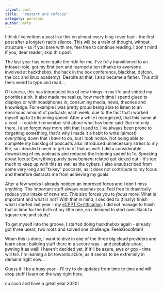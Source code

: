 ```yaml
---
layout: post
title:  "restart and refocus"
category: personal
author: mrtn
---
```


I think I've written a post like this on almost every blog i ever had - the first post after a long(er) radio silence. This will be a train of thought, without structure - so if you bare with me, feel free to continue reading. I don't mind if you, dear reader, skip this post. 

The last year has been quite the ride for me. I've fully transitioned to an infosec-role, got my first cert and learned a ton (thanks to everyone involved at hackthebox, the hack in the box conference, blackhat, defcon, the ccc and linux academy). Despite all that, i also became a father. This still feels weird to type and read...

Of course, this has introduced lots of new things in my life and shifted my priorities a bit. It also made me realize, how much time i spend glued to displays or with headphones in, consuming media, news, theories and knowledge. For example i was pretty proud being able to listen to an enormous amount of podcasts each week, due to the fact that i worked myself up to 2x listening speed. After a while i recognized, that this came at a cost - i couldn't remember shit about what has been said. But not only there, i also forgot way more shit that i used to. I've always been prone to forgetting something, that's why i made it a habit to write (almost) everything down that i _have_ to do, but i took notice. Not being able to complete my backlog of podcasts also introduced unnecessary stress to my life, so i decided i need to get rid of that as well. 
I did a considerable downsizing of my podcasts and reduced the listening speed to 1x. Speaking about focus: Everything purely _development_ related got kicked out - it's too much to keep up with this as well as the cybers. I also unsubscribed from some very long and "talkey" podcasts, as it does not contribute to my focus and therefore distracts me from achieving my goals.  

After a few weeks i already noticed an improved focus and i don't miss anything. The important stuff always reaches you. Feel free to drastically reduce your intake of _news_ etc. This also forces you to *focus* more. What is important and what is not? With that in mind, I decided to (finally) finish what i started last year - my [eCPPT Certification](https://www.elearnsecurity.com/certification/ecppt/). I did not manage to finish that in time for the birth of my little one, so i decided to start over. Back to square one and study! 

To get myself into the groove, I started doing hackthebox again - already got three users, two roots and solved one challenge. FeelsGoodMan!

When this is done, I want to dive in one of the three big cloud providers and learn about building stuff there in a secure way - and probably about pwning it as well! I haven't decided yet, if it'll be azure, aws or gcp - time will tell. I'm leaning a bit towards azure, as it seems to be extremely in demand right now...

Guess it'll be a busy year - I'll try to do updates from time to time and will drop stuff i learn on the way right here. 

cu soon and have a great year 2020!
